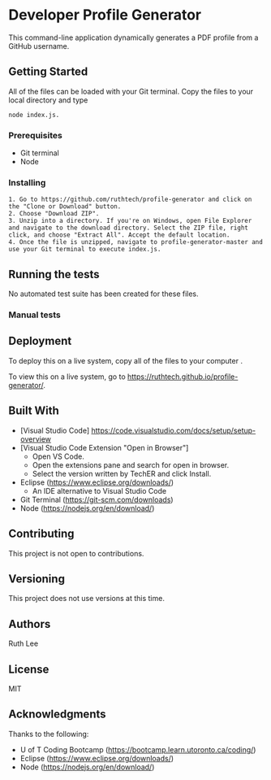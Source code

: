 # Developer Profile Generator
This command-line application dynamically generates a PDF profile from a GitHub username.

## Getting Started
All of the files can be loaded with your Git terminal. Copy the files to your local directory and type 

    node index.js.

### Prerequisites
  * Git terminal
  * Node


### Installing
    1. Go to https://github.com/ruthtech/profile-generator and click on the "Clone or Download" button. 
    2. Choose "Download ZIP". 
    3. Unzip into a directory. If you're on Windows, open File Explorer and navigate to the download directory. Select the ZIP file, right click, and choose "Extract All". Accept the default location.
    4. Once the file is unzipped, navigate to profile-generator-master and use your Git terminal to execute index.js. 


## Running the tests
No automated test suite has been created for these files.

### Manual tests




## Deployment
To deploy this on a live system, copy all of the files to your computer . 

To view this on a live system, go to https://ruthtech.github.io/profile-generator/.

## Built With
* [Visual Studio Code] https://code.visualstudio.com/docs/setup/setup-overview
* [Visual Studio Code Extension "Open in Browser"] 
    * Open VS Code.
    * Open the extensions pane and search for open in browser.
    * Select the version written by TechER and click Install.
* Eclipse (https://www.eclipse.org/downloads/)
    * An IDE alternative to Visual Studio Code
* Git Terminal (https://git-scm.com/downloads)
* Node (https://nodejs.org/en/download/)

## Contributing
This project is not open to contributions.

## Versioning
This project does not use versions at this time. 

## Authors
Ruth Lee

## License
MIT

## Acknowledgments
Thanks to the following:
* U of T Coding Bootcamp (https://bootcamp.learn.utoronto.ca/coding/)
* Eclipse (https://www.eclipse.org/downloads/)
* Node (https://nodejs.org/en/download/)


